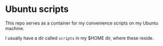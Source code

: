 # Ubuntu scripts

This repo serves as a container for my convenience scripts on my Ubuntu machine.

I usually have a dir called ```scripts``` in my $HOME dir, where these reside.
